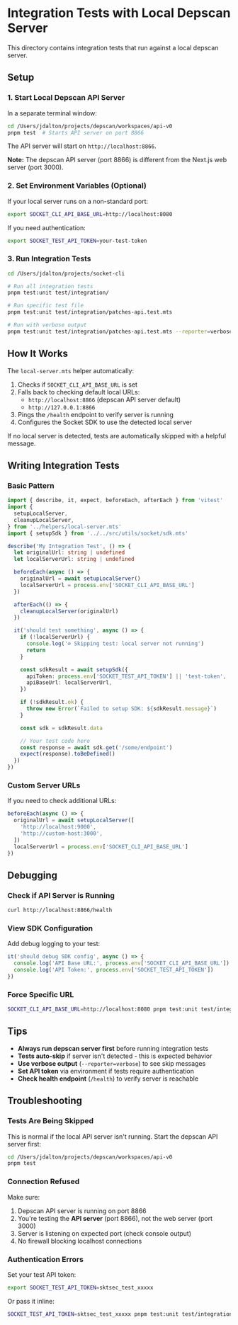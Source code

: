 # Integration Tests with Local Depscan Server

This directory contains integration tests that run against a local depscan server.

## Setup

### 1. Start Local Depscan API Server

In a separate terminal window:

```bash
cd /Users/jdalton/projects/depscan/workspaces/api-v0
pnpm test  # Starts API server on port 8866
```

The API server will start on `http://localhost:8866`.

**Note:** The depscan API server (port 8866) is different from the Next.js web server (port 3000).

### 2. Set Environment Variables (Optional)

If your local server runs on a non-standard port:

```bash
export SOCKET_CLI_API_BASE_URL=http://localhost:8080
```

If you need authentication:

```bash
export SOCKET_TEST_API_TOKEN=your-test-token
```

### 3. Run Integration Tests

```bash
cd /Users/jdalton/projects/socket-cli

# Run all integration tests
pnpm test:unit test/integration/

# Run specific test file
pnpm test:unit test/integration/patches-api.test.mts

# Run with verbose output
pnpm test:unit test/integration/patches-api.test.mts --reporter=verbose
```

## How It Works

The `local-server.mts` helper automatically:

1. Checks if `SOCKET_CLI_API_BASE_URL` is set
2. Falls back to checking default local URLs:
   - `http://localhost:8866` (depscan API server default)
   - `http://127.0.0.1:8866`
3. Pings the `/health` endpoint to verify server is running
4. Configures the Socket SDK to use the detected local server

If no local server is detected, tests are automatically skipped with a helpful message.

## Writing Integration Tests

### Basic Pattern

```typescript
import { describe, it, expect, beforeEach, afterEach } from 'vitest'
import {
  setupLocalServer,
  cleanupLocalServer,
} from '../helpers/local-server.mts'
import { setupSdk } from '../../src/utils/socket/sdk.mts'

describe('My Integration Test', () => {
  let originalUrl: string | undefined
  let localServerUrl: string | undefined

  beforeEach(async () => {
    originalUrl = await setupLocalServer()
    localServerUrl = process.env['SOCKET_CLI_API_BASE_URL']
  })

  afterEach(() => {
    cleanupLocalServer(originalUrl)
  })

  it('should test something', async () => {
    if (!localServerUrl) {
      console.log('⊘ Skipping test: local server not running')
      return
    }

    const sdkResult = await setupSdk({
      apiToken: process.env['SOCKET_TEST_API_TOKEN'] || 'test-token',
      apiBaseUrl: localServerUrl,
    })

    if (!sdkResult.ok) {
      throw new Error(`Failed to setup SDK: ${sdkResult.message}`)
    }

    const sdk = sdkResult.data

    // Your test code here
    const response = await sdk.get('/some/endpoint')
    expect(response).toBeDefined()
  })
})
```

### Custom Server URLs

If you need to check additional URLs:

```typescript
beforeEach(async () => {
  originalUrl = await setupLocalServer([
    'http://localhost:9000',
    'http://custom-host:3000',
  ])
  localServerUrl = process.env['SOCKET_CLI_API_BASE_URL']
})
```

## Debugging

### Check if API Server is Running

```bash
curl http://localhost:8866/health
```

### View SDK Configuration

Add debug logging to your test:

```typescript
it('should debug SDK config', async () => {
  console.log('API Base URL:', process.env['SOCKET_CLI_API_BASE_URL'])
  console.log('API Token:', process.env['SOCKET_TEST_API_TOKEN'])
})
```

### Force Specific URL

```bash
SOCKET_CLI_API_BASE_URL=http://localhost:8080 pnpm test:unit test/integration/
```

## Tips

- **Always run depscan server first** before running integration tests
- **Tests auto-skip** if server isn't detected - this is expected behavior
- **Use verbose output** (`--reporter=verbose`) to see skip messages
- **Set API token** via environment if tests require authentication
- **Check health endpoint** (`/health`) to verify server is reachable

## Troubleshooting

### Tests Are Being Skipped

This is normal if the local API server isn't running. Start the depscan API server first:

```bash
cd /Users/jdalton/projects/depscan/workspaces/api-v0
pnpm test
```

### Connection Refused

Make sure:
1. Depscan API server is running on port 8866
2. You're testing the **API server** (port 8866), not the web server (port 3000)
3. Server is listening on expected port (check console output)
4. No firewall blocking localhost connections

### Authentication Errors

Set your test API token:

```bash
export SOCKET_TEST_API_TOKEN=sktsec_test_xxxxx
```

Or pass it inline:

```bash
SOCKET_TEST_API_TOKEN=sktsec_test_xxxxx pnpm test:unit test/integration/
```
